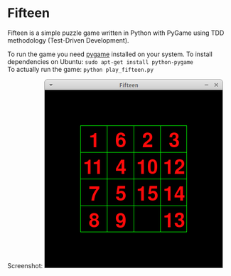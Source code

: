 Fifteen
=======

Fifteen is a simple puzzle game written in Python with PyGame using TDD methodology (Test-Driven Development).

To run the game you need [pygame](http://pygame.org) installed on your system.
To install dependencies on Ubuntu: `sudo apt-get install python-pygame`  
To actually run the game: `python play_fifteen.py`

Screenshot:
![Screenshot of the Fifteen game](screenshot.png)
